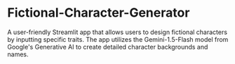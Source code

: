 # Fictional-Character-Generator
A user-friendly Streamlit app that allows users to design fictional characters by inputting specific traits. The app utilizes the Gemini-1.5-Flash model from Google's Generative AI to create detailed character backgrounds and names.
